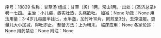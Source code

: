 序号：18839
名称：甘草汤
组成：甘草（炙）1两，常山1两。
出处：《圣济总录》卷一七四。
主治：小儿疟，癖实壮热，头痛欲吐。
加减：None
功效：None
用法用量：3-4岁儿每服半钱匕，水半盏，加竹叶10片，同煎至3分，去滓温服。更量儿大小加减，得吐即止。
制备方法：上为粗末。
临床应用：None
各家论述：None
用药禁忌：None
附注：None
